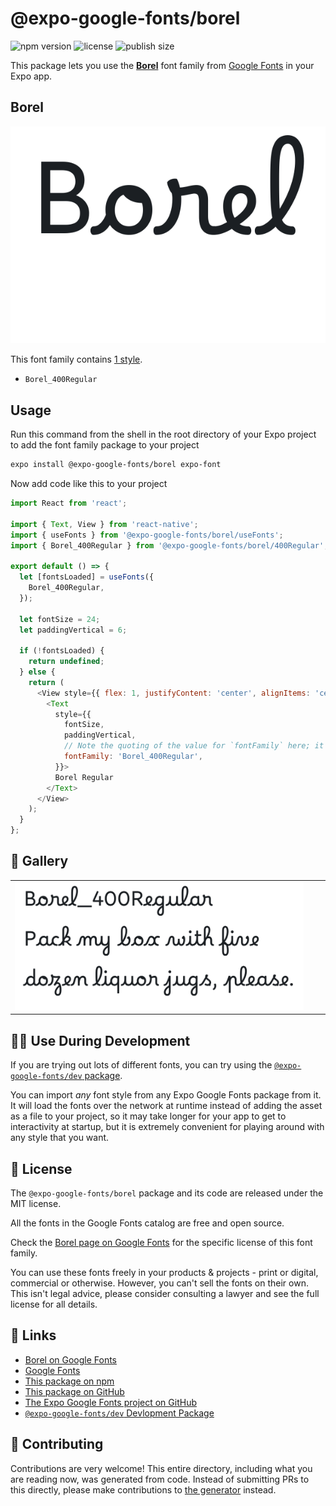 # @expo-google-fonts/borel

![npm version](https://flat.badgen.net/npm/v/@expo-google-fonts/borel)
![license](https://flat.badgen.net/github/license/expo/google-fonts)
![publish size](https://flat.badgen.net/packagephobia/install/@expo-google-fonts/borel)

This package lets you use the [**Borel**](https://fonts.google.com/specimen/Borel) font family from [Google Fonts](https://fonts.google.com/) in your Expo app.

## Borel

![Borel](./font-family.png)

This font family contains [1 style](#-gallery).

- `Borel_400Regular`

## Usage

Run this command from the shell in the root directory of your Expo project to add the font family package to your project
```sh
expo install @expo-google-fonts/borel expo-font
```

Now add code like this to your project
```js
import React from 'react';

import { Text, View } from 'react-native';
import { useFonts } from '@expo-google-fonts/borel/useFonts';
import { Borel_400Regular } from '@expo-google-fonts/borel/400Regular';

export default () => {
  let [fontsLoaded] = useFonts({
    Borel_400Regular,
  });

  let fontSize = 24;
  let paddingVertical = 6;

  if (!fontsLoaded) {
    return undefined;
  } else {
    return (
      <View style={{ flex: 1, justifyContent: 'center', alignItems: 'center' }}>
        <Text
          style={{
            fontSize,
            paddingVertical,
            // Note the quoting of the value for `fontFamily` here; it expects a string!
            fontFamily: 'Borel_400Regular',
          }}>
          Borel Regular
        </Text>
      </View>
    );
  }
};

```

## 🔡 Gallery


||||
|-|-|-|
|![Borel_400Regular](.//400Regular/Borel_400Regular.ttf.png)||||


## 👩‍💻 Use During Development

If you are trying out lots of different fonts, you can try using the [`@expo-google-fonts/dev` package](https://github.com/freeboub/google-fonts/tree/master/font-packages/dev#readme).

You can import *any* font style from any Expo Google Fonts package from it. It will load the fonts
over the network at runtime instead of adding the asset as a file to your project, so it may take longer
for your app to get to interactivity at startup, but it is extremely convenient
for playing around with any style that you want.

## 📖 License

The `@expo-google-fonts/borel` package and its code are released under the MIT license.

All the fonts in the Google Fonts catalog are free and open source.

Check the [Borel page on Google Fonts](https://fonts.google.com/specimen/Borel) for the specific license of this font family.

You can use these fonts freely in your products & projects - print or digital, commercial or otherwise. However, you can't sell the fonts on their own. This isn't legal advice, please consider consulting a lawyer and see the full license for all details.

## 🔗 Links

- [Borel on Google Fonts](https://fonts.google.com/specimen/Borel)
- [Google Fonts](https://fonts.google.com/)
- [This package on npm](https://www.npmjs.com/package/@expo-google-fonts/borel)
- [This package on GitHub](https://github.com/freeboub/google-fonts/tree/master/font-packages/borel)
- [The Expo Google Fonts project on GitHub](https://github.com/freeboub/google-fonts)
- [`@expo-google-fonts/dev` Devlopment Package](https://github.com/freeboub/google-fonts/tree/master/font-packages/dev)

## 🤝 Contributing

Contributions are very welcome! This entire directory, including what you are reading now, was generated from code. Instead of submitting PRs to this directly, please make contributions to [the generator](https://github.com/freeboub/google-fonts/tree/master/packages/generator) instead.
